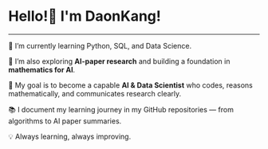 # Hello!🤗 I'm DaonKang!
------

🌱 I’m currently learning Python, SQL, and Data Science.

🔬 I’m also exploring **AI-paper research** and building a foundation in **mathematics for AI**.

🎯 My goal is to become a capable **AI & Data Scientist** who codes, reasons mathematically, and communicates research clearly.

📚 I document my learning journey in my GitHub repositories — from algorithms to AI paper summaries.

💡 Always learning, always improving.
